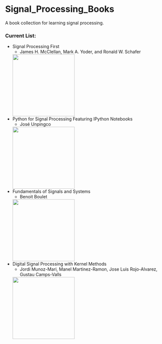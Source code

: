 # Signal_Processing_Books
A book collection for learning signal processing.

### Current List:
* Signal Processing First
  * James H. McClellan, Mark A. Yoder, and Ronald W. Schafer
  <img src = 'https://i1.wp.com/www.freepdfbook.com/wp-content/uploads/2016/09/32.png?resize=208%2C300' width = '200px'>
* Python for Signal Processing Featuring IPython Notebooks 
  * José Unpingco
  <img src = 'https://images.springer.com/sgw/books/medium/9783319013411.jpg' width = '200px'>
* Fundamentals of Signals and Systems
  * Benoit Boulet
  <img src = 'https://images-na.ssl-images-amazon.com/images/I/41JM8JKAQkL._SX397_BO1,204,203,200_.jpg' width = '200px'>
* Digital Signal Processing with Kernel Methods
  * Jordi Munoz-Mari, Manel Martinez-Ramon, Jose Luis Rojo-Alvarez, Gustau Camps-Valls
  <img src = 'https://media.wiley.com/product_data/coverImage300/99/11186117/1118611799.jpg' width = '200px'>
